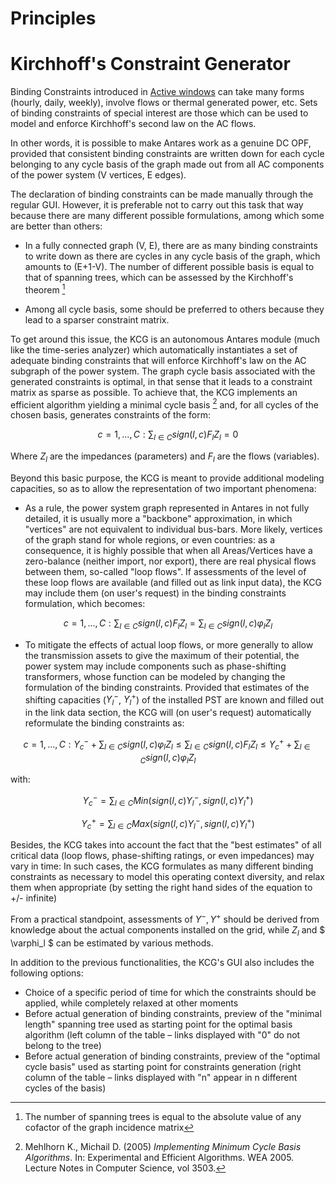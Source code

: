# Principles

# Kirchhoff's Constraint Generator

Binding Constraints introduced in [Active windows](04-active_windows.md) can take many forms (hourly, daily, weekly), involve flows or thermal generated power, etc. Sets of binding constraints of special interest are those which can be used to model and enforce Kirchhoff's second law on the AC flows.

In other words, it is possible to make Antares work as a genuine DC OPF, provided that consistent binding constraints are written down for each cycle belonging to any cycle basis of the graph made out from all AC components of the power system (V vertices, E edges).

The declaration of binding constraints can be made manually through the regular GUI. However, it is preferable not to carry out this task that way because there are many different possible formulations, among which some are better than others:

- In a fully connected graph (V, E), there are as many binding constraints to write down as there are cycles in any cycle basis of the graph, which amounts to (E+1-V). The number of different possible basis is equal to that of spanning trees, which can be assessed by the Kirchhoff's theorem [^15]

- Among all cycle basis, some should be preferred to others because they lead to a sparser constraint matrix.

To get around this issue, the KCG is an autonomous Antares module (much like the time-series analyzer) which automatically instantiates a set of adequate binding constraints that will enforce Kirchhoff's law on the AC subgraph of the power system. The graph cycle basis associated with the generated constraints is optimal, in that sense that it leads to a constraint matrix as sparse as possible.
To achieve that, the KCG implements an efficient algorithm yielding a minimal cycle basis [^16] and, for all cycles of the chosen basis, generates constraints of the form:

$$c= 1, ..., C : \sum_{l \in C}{sign(l,c)F_lZ_l} = 0$$

Where $Z_l$ are the impedances (parameters) and $F_l$ are the flows (variables).

Beyond this basic purpose, the KCG is meant to provide additional modeling capacities, so as to allow the representation of two important phenomena:

- As a rule, the power system graph represented in Antares in not fully detailed, it is usually more a "backbone" approximation, in which "vertices" are not equivalent to individual bus-bars. More likely, vertices of the graph stand for whole regions, or even countries: as a consequence, it is highly possible that when all Areas/Vertices have a zero-balance (neither import, nor export), there are real physical flows between them, so-called "loop flows". If assessments of the level of these loop flows are available (and filled out as link input data), the KCG may include them (on user's request) in the binding constraints formulation, which becomes:

$$c= 1, ..., C : \sum_{l \in C}{sign(l,c)F_lZ_l} = \sum_{l \in C}{sign(l,c)\varphi_lZ_l}$$

- To mitigate the effects of actual loop flows, or more generally to allow the transmission assets to give the maximum of their potential, the power system may include components such as phase-shifting transformers, whose function can be modeled by changing the formulation of the binding constraints. Provided that estimates of the shifting capacities ($Y_l^-$, $Y_l^+$) of the installed PST are known and filled out in the link data section, the KCG will (on user's request) automatically reformulate the binding constraints as:

$$c= 1, ..., C : Y_c^- + \sum_{l \in C}{sign(l,c)\varphi_lZ_l} \leq \sum_{l \in C}{sign(l,c)F_lZ_l} \leq Y_c^+ + \sum_{l \in C}{sign(l,c)\varphi_lZ_l}$$

with:

$$Y_c^- = \sum_{l \in C}{Min(sign(l,c)Y_l^-, sign(l,c)Y_l^+)}$$

$$Y_c^+ = \sum_{l \in C}{Max(sign(l,c)Y_l^-, sign(l,c)Y_l^+)}$$

Besides, the KCG takes into account the fact that the "best estimates" of all critical data (loop flows, phase-shifting ratings, or even impedances) may vary in time: In such cases, the KCG formulates as many different binding constraints as necessary to model this operating context diversity, and relax them when appropriate (by setting the right hand sides of the equation to +/- infinite)

From a practical standpoint, assessments of $Y^-, Y^+$ should be derived from knowledge about the actual components installed on the grid, while $Z_l$ and $ \varphi_l $ can be estimated by various methods.

In addition to the previous functionalities, the KCG's GUI also includes the following options:

- Choice of a specific period of time for which the constraints should be applied, while completely relaxed at other moments
- Before actual generation of binding constraints, preview of the "minimal length" spanning tree used as starting point for the optimal basis algorithm (left column of the table – links displayed with "0" do not belong to the tree)
- Before actual generation of binding constraints, preview of the "optimal cycle basis" used as starting point for constraints generation (right column of the table – links displayed with "n" appear in n different cycles of the basis)


[^15]: The number of spanning trees is equal to the absolute value of any cofactor of the graph incidence matrix

[^16]: Mehlhorn K., Michail D. (2005) _Implementing Minimum Cycle Basis Algorithms_. In: Experimental and Efficient Algorithms. WEA 2005. Lecture Notes in Computer Science, vol 3503.

